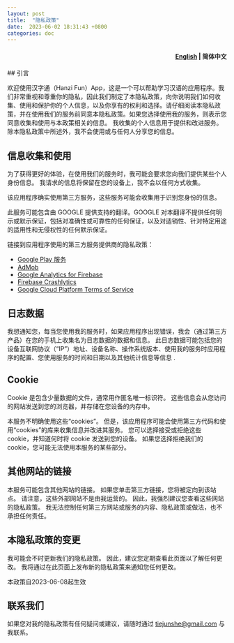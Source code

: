 ```yaml
---
layout: post
title:  "隐私政策"
date:  2023-06-02 18:31:43 +0800
categories: doc
---
```

<h4 align="right"><a href="https://hanzi-fun.github.io/doc/2023-06-02-%E9%9A%90%E7%A7%81%E5%8D%8F%E8%AE%AE-en.html">English</a> | <strong>简体中文</strong></h4>
## 引言

欢迎使用汉字通（Hanzi Fun）App，这是一个可以帮助学习汉语的应用程序。我们非常重视和尊重你的隐私，因此我们制定了本隐私政策，向你说明我们如何收集、使用和保护你的个人信息，以及你享有的权利和选择。请仔细阅读本隐私政策，并在使用我们的服务前同意本隐私政策。如果您选择使用我的服务，则表示您同意收集和使用与本政策相关的信息。 我收集的个人信息用于提供和改进服务。 除本隐私政策中所述外，我不会使用或与任何人分享您的信息。

## 信息收集和使用

为了获得更好的体验，在使用我们的服务时，我可能会要求您向我们提供某些个人身份信息。 我请求的信息将保留在您的设备上，我不会以任何方式收集。

该应用程序确实使用第三方服务，这些服务可能会收集用于识别您身份的信息。

此服务可能包含由 GOOGLE 提供支持的翻译。GOOGLE 对本翻译不提供任何明示或默示保证，包括对准确性或可靠性的任何保证，以及对适销性、针对特定用途的适用性和无侵权性的任何默示保证。

链接到应用程序使用的第三方服务提供商的隐私政策：

- [Google Play 服务](https://www.google.com/policies/privacy/)
- [AdMob](https://support.google.com/admob/answer/6128543?hl=en)
- [Google Analytics for Firebase](https://firebase.google.com/policies/analytics)
- [Firebase Crashlytics](https://firebase.google.com/support/privacy/)
- [Google Cloud Platform Terms of Service](https://cloud.google.com/terms)

## **日志数据**

我想通知您，每当您使用我的服务时，如果应用程序出现错误，我会（通过第三方产品）在您的手机上收集名为日志数据的数据和信息。 此日志数据可能包括您的设备互联网协议（“IP”）地址、设备名称、操作系统版本、使用我的服务时应用程序的配置、您使用服务的时间和日期以及其他统计信息等信息 .

## Cookie

Cookie 是包含少量数据的文件，通常用作匿名唯一标识符。 这些信息会从您访问的网站发送到您的浏览器，并存储在您设备的内存中。

本服务不明确使用这些“cookies”。 但是，该应用程序可能会使用第三方代码和使用“cookies”的库来收集信息并改进其服务。 您可以选择接受或拒绝这些 cookie，并知道何时将 cookie 发送到您的设备。 如果您选择拒绝我们的 cookie，您可能无法使用本服务的某些部分。

## **其他网站的链接**

本服务可能包含其他网站的链接。 如果您单击第三方链接，您将被定向到该站点。 请注意，这些外部网站不是由我运营的。 因此，我强烈建议您查看这些网站的隐私政策。 我无法控制任何第三方网站或服务的内容、隐私政策或做法，也不承担任何责任。

## **本隐私政策的变更**

我可能会不时更新我们的隐私政策。 因此，建议您定期查看此页面以了解任何更改。 我将通过在此页面上发布新的隐私政策来通知您任何更改。

本政策自2023-06-08起生效

## **联系我们**

如果您对我的隐私政策有任何疑问或建议，请随时通过 tiejunshe@gmail.com 与我联系。
